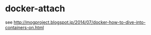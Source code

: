 docker-attach
====

see 
http://mogproject.blogspot.jp/2014/07/docker-how-to-dive-into-containers-on.html

